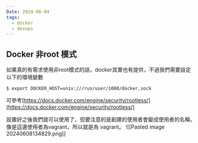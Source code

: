 ```yaml
---
Date: 2024-06-04
tags:
  - docker
  - devops
---
```

## Docker 非root 模式
如果真的有需求使用非root模式的話，docker其實也有提供，不過我們需要設定以下的環境變數
```shell
$ export DOCKER_HOST=unix:///run/user/1000/docker.sock
```

可參考[https://docs.docker.com/engine/security/rootless/](https://docs.docker.com/engine/security/rootless/)

設置好之後我們就可以使用了，但要注意的是創建的使用者會變成使用者的名稱，像是這邊使用者為vagrant，所以就是為 vagrant。
![[Pasted image 20240608134829.png]]

